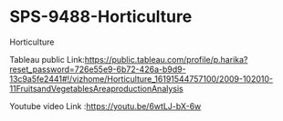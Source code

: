 # SPS-9488-Horticulture
Horticulture

Tableau public Link:https://public.tableau.com/profile/p.harika?reset_password=726e55e9-6b72-426a-b9d9-13c9a5fe2441#!/vizhome/Horticulture_16191544757100/2009-102010-11FruitsandVegetablesAreaproductionAnalysis
 
 
 
 
 Youtube video Link :https://youtu.be/6wtLJ-bX-6w
